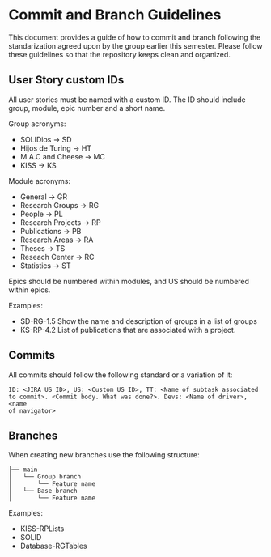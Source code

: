 # Commit and Branch Guidelines

This document provides a guide of how to commit and branch following the standarization agreed upon by the group earlier this semester. Please follow these guidelines so that the repository keeps clean and organized.

## User Story custom IDs
All user stories must be named with a custom ID. The ID should include group, module, epic number and a short name.

 Group acronyms:
- SOLIDios -> SD
- Hijos de Turing -> HT
- M.A.C and Cheese -> MC
- KISS -> KS

Module acronyms:
- General -> GR
- Research Groups -> RG
- People -> PL
- Research Projects -> RP
- Publications -> PB
- Research Areas -> RA
- Theses -> TS
- Reseach Center -> RC
- Statistics -> ST

Epics should be numbered within modules, and US should be numbered within epics.

Examples:
- SD-RG-1.5 Show the name and description of groups in a list of groups
- KS-RP-4.2 List of publications that are associated with a project.


## Commits

All commits should follow the following standard or a variation of it:
```
ID: <JIRA US ID>, US: <Custom US ID>, TT: <Name of subtask associated 
to commit>. <Commit body. What was done?>. Devs: <Name of driver>, <name 
of navigator>
```

## Branches

When creating new branches use the following structure:
```
├── main
│   └── Group branch
│       └── Feature name
│   └── Base branch
│       └── Feature name
```
Examples:
- KISS-RPLists
- SOLID
- Database-RGTables
